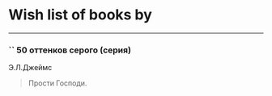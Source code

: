 # Wish list of books by [](https://my.mail.ru/mail/bytyavka94/)
---

### `` 50 оттенков серого (серия)
Э.Л.Джеймс
> Прости Господи.

